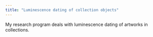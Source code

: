 ```yaml
---
title: "Luminescence dating of collection objects"
---
```

My research program deals with luminescence dating of artworks in collections.

